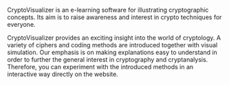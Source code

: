 CryptoVisualizer is an e-learning software for illustrating cryptographic concepts.
Its aim is to raise awareness and interest in crypto techniques for everyone.

CryptoVisualizer provides an exciting insight into the world of cryptology. 
A variety of ciphers and coding methods are introduced together with visual simulation. 
Our emphasis is on making explanations easy to understand in order to further the general interest in cryptography and cryptanalysis. 
Therefore, you can experiment with the introduced methods in an interactive way directly on the website.



